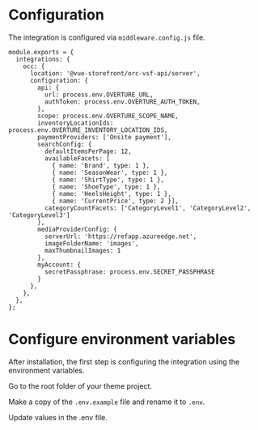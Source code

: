 # Configuration
The integration is configured via `middleware.config.js` file.

```
module.exports = {
  integrations: {
    occ: {
      location: '@vue-storefront/orc-vsf-api/server',
      configuration: {
        api: {
          url: process.env.OVERTURE_URL,
          authToken: process.env.OVERTURE_AUTH_TOKEN,
        },
        scope: process.env.OVERTURE_SCOPE_NAME,
        inventoryLocationIds: process.env.OVERTURE_INVENTORY_LOCATION_IDS,
        paymentProviders: ['Onsite payment'],
        searchConfig: {
          defaultItemsPerPage: 12,
          availableFacets: [
            { name: 'Brand', type: 1 },
            { name: 'SeasonWear', type: 1 },
            { name: 'ShirtType', type: 1 },
            { name: 'ShoeType', type: 1 },
            { name: 'HeelsHeight', type: 1 },
            { name: 'CurrentPrice', type: 2 }],
          categoryCountFacets: ['CategoryLevel1', 'CategoryLevel2', 'CategoryLevel3']
        },
        mediaProviderConfig: {
          serverUrl: 'https://refapp.azureedge.net',
          imageFolderName: 'images',
          maxThumbnailImages: 1
        },
        myAccount: {
          secretPassphrase: process.env.SECRET_PASSPHRASE
        }
      },
    },
  },
};

```

# Configure environment variables
After installation, the first step is configuring the integration using the environment variables.
 
Go to the root folder of your theme project.
 
Make a copy of the `.env.example` file and rename it to `.env`.

Update values in the .env file.